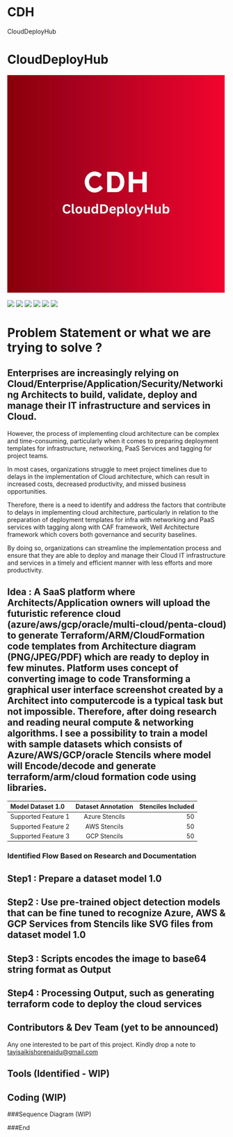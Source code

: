 # CDH
CloudDeployHub

# CloudDeployHub


![](https://github.com/Tayisaikishorenaidu/CDH/blob/main/cdh1.jpg)

![](https://img.shields.io/github/stars/pandao/editor.md.svg) ![](https://img.shields.io/github/forks/pandao/editor.md.svg) ![](https://img.shields.io/github/tag/pandao/editor.md.svg) ![](https://img.shields.io/github/release/pandao/editor.md.svg) ![](https://img.shields.io/github/issues/pandao/editor.md.svg) ![](https://img.shields.io/bower/v/editor.md.svg)

Problem Statement or what we are trying to solve ?
=============



## Enterprises are increasingly relying on Cloud/Enterprise/Application/Security/Networking Architects to build, validate, deploy and manage their IT infrastructure and services in Cloud.

However, the process of implementing cloud architecture can be complex and time-consuming, particularly when it comes to preparing deployment templates for infrastructure, networking, PaaS Services and tagging for project teams.

In most cases, organizations struggle to meet project timelines due to delays in the implementation of Cloud architecture, which can result in increased costs, decreased productivity, and missed business opportunities.

Therefore, there is a need to identify and address the factors that contribute to delays in implementing cloud architecture, particularly in relation to the preparation of deployment templates for infra with networking and PaaS services with tagging along with CAF framework, Well Architecture framework which covers both governance and security baselines.

By doing so, organizations can streamline the implementation process and ensure that they are able to deploy and manage their Cloud IT infrastructure and services in a timely and efficient manner with less efforts and more productivity.

## Idea : A SaaS platform where Architects/Application owners will upload the futuristic reference cloud (azure/aws/gcp/oracle/multi-cloud/penta-cloud) to generate Terraform/ARM/CloudFormation code templates from Architecture diagram (PNG/JPEG/PDF) which are ready to deploy in few minutes. Platform uses concept of converting image to code Transforming a graphical user interface screenshot created by a Architect into computercode is a typical task but not impossible. Therefore, after doing research and reading neural compute &amp; networking algorithms. I see a possibility to train a model with sample datasets which consists of Azure/AWS/GCP/oracle Stencils where model will Encode/decode and generate terraform/arm/cloud formation code using libraries.

| Model Dataset 1.0            | Dataset Annotation  | Stenciles Included |
| :------------------          |:---------------:    | -----:|
| Supported Feature 1          | Azure Stencils      | 50 |
| Supported Feature 2          | AWS Stencils        | 50 |
| Supported Feature 3          | GCP Stencils        | 50 |

### Identified Flow Based on Research and Documentation

## Step1 : Prepare a dataset model 1.0 
## Step2 : Use pre-trained object detection models that can be fine tuned to recognize Azure, AWS & GCP Services from Stencils like SVG files from dataset model 1.0
## Step3 : Scripts encodes the image to base64 string format as Output
## Step4 : Processing Output, such as generating terraform code to deploy the cloud services

                    
## Contributors & Dev Team (yet to be announced)

Any one interested to be part of this project. Kindly drop a note to tayisaikishorenaidu@gmail.com

## Tools (Identified - WIP) 

## Coding (WIP)

###Sequence Diagram (WIP)

###End

